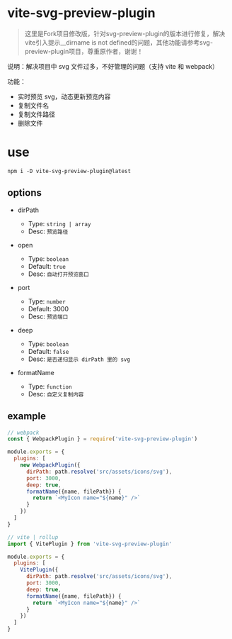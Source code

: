 # vite-svg-preview-plugin

> 这里是Fork项目修改版，针对svg-preview-plugin的版本进行修复，解决vite引入提示__dirname is not defined的问题，其他功能请参考svg-preview-plugin项目，尊重原作者，谢谢！

说明：解决项目中 svg 文件过多，不好管理的问题（支持 vite 和 webpack）

功能：
- 实时预览 svg，动态更新预览内容
- 复制文件名
- 复制文件路径
- 删除文件

# use

```
npm i -D vite-svg-preview-plugin@latest
```

## options

* dirPath
  * Type: `string | array`
  * Desc: `预览路径`

* open
  * Type: `boolean`
  * Default: `true`
  * Desc: `自动打开预览窗口`

* port
  * Type: `number`
  * Default: 3000
  * Desc: `预览端口`

* deep
  * Type: `boolean`
  * Default: `false`
  * Desc: `是否递归显示 dirPath 里的 svg`

* formatName
  * Type: `function`
  * Desc: `自定义复制内容`

## example

```js
// webpack
const { WebpackPlugin } = require('vite-svg-preview-plugin')

module.exports = {
  plugins: [
    new WebpackPlugin({
      dirPath: path.resolve('src/assets/icons/svg'),
      port: 3000,
      deep: true,
      formatName({name, filePath}) {
        return `<MyIcon name="${name}" />`
      }
    })
  ]
}
```

```js
// vite | rollup
import { VitePlugin } from 'vite-svg-preview-plugin'

module.exports = {
  plugins: [
    VitePlugin({
      dirPath: path.resolve('src/assets/icons/svg'),
      port: 3000,
      deep: true,
      formatName({name, filePath}) {
        return `<MyIcon name="${name}" />`
      }
    })
  ]
}
```
